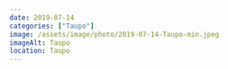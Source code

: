 ```yaml
---
date: 2019-07-14
categories: ["Taupo"]
image: /assets/image/photo/2019-07-14-Taupo-min.jpeg
imageAlt: Taupo
location: Taupo
---
```


